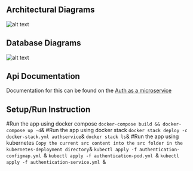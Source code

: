 
## Architectural Diagrams



![alt text](https://github.com/nanakwafo/authmicroservice/blob/master/authentication-design/images/icon1.png "Logo Title Text 1")

## Database Diagrams

![alt text](https://github.com/nanakwafo/authmicroservice/blob/master/authentication-design/images/icon3.png "Logo Title Text 1")

## Api Documentation
Documentation for this can be found on the [Auth as a microservice](https://documenter.getpostman.com/view/1213803/SzKPWhH9?version=latest)

## Setup/Run Instruction

#Run the app using docker compose
`docker-compose build && docker-compose up -d`&
#Run the app using docker stack
`docker stack deploy -c docker-stack.yml authservice`&
`docker stack ls`&
#Run the app using kubernetes
`Copy the current src content into the src folder in the kubernetes-deployment directory`&
`kubectl apply -f authentication-configmap.yml `&
`kubectl apply -f authentication-pod.yml `&
`kubectl apply -f authentication-service.yml `&
